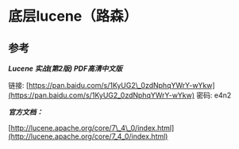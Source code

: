 # 底层lucene（路森）

## 参考

_**Lucene 实战\(第2版\) PDF高清中文版**_

链接: [https://pan.baidu.com/s/1KyUG2\_0zdNphqYWrY-wYkw](https://pan.baidu.com/s/1KyUG2_0zdNphqYWrY-wYkw) 密码: e4n2

_**官方文档：**_

[http://lucene.apache.org/core/7\_4\_0/index.html](http://lucene.apache.org/core/7_4_0/index.html)

